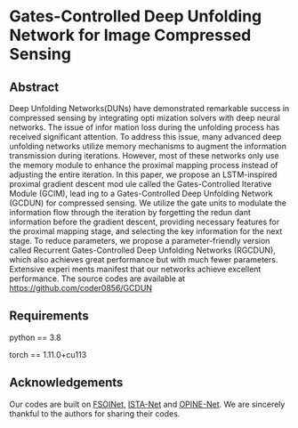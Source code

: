 # Gates-Controlled Deep Unfolding Network for Image Compressed Sensing
## Abstract
Deep Unfolding Networks(DUNs) have demonstrated remarkable success in compressed sensing by integrating opti
mization solvers with deep neural networks. The issue of infor
mation loss during the unfolding process has received significant
 attention. To address this issue, many advanced deep unfolding
 networks utilize memory mechanisms to augment the information
 transmission during iterations. However, most of these networks
 only use the memory module to enhance the proximal mapping
 process instead of adjusting the entire iteration. In this paper,
 we propose an LSTM-inspired proximal gradient descent mod
ule called the Gates-Controlled Iterative Module (GCIM), lead
ing to a Gates-Controlled Deep Unfolding Network (GCDUN) for
 compressed sensing. We utilize the gate units to modulate the
 information flow through the iteration by forgetting the redun
dant information before the gradient descent, providing necessary
 features for the proximal mapping stage, and selecting the key
 information for the next stage. To reduce parameters, we propose
 a parameter-friendly version called Recurrent Gates-Controlled
 Deep Unfolding Networks (RGCDUN), which also achieves great
 performance but with much fewer parameters. Extensive experi
ments manifest that our networks achieve excellent performance.
 The source codes are available at https://github.com/coder0856/GCDUN

## Requirements
python == 3.8

torch == 1.11.0+cu113
## Acknowledgements
Our codes are built on [FSOINet](https://github.com/cwjjun/FSOINet), [ISTA-Net](https://github.com/jianzhangcs/ISTA-Net-PyTorch) and [OPINE-Net](https://jianzhang.tech/projects/OPINENet). We are sincerely thankful to the authors for sharing their codes.
